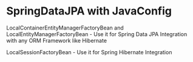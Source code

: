 # SpringDataJPA with JavaConfig


LocalContainerEntityManagerFactoryBean and LocalEntityManagerFactoryBean - Use it for Spring Data JPA Integration with any ORM Framework like Hibernate


LocalSessionFactoryBean - Use it for Spring Hibernate Integration
